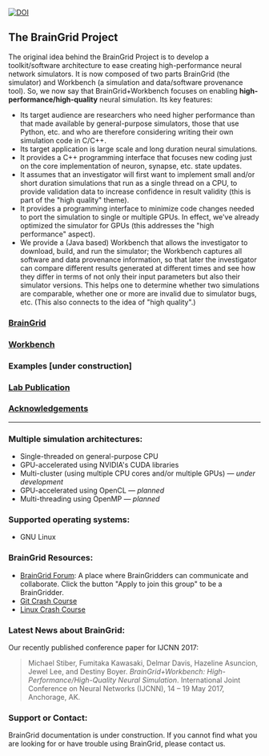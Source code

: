 [![DOI](https://zenodo.org/badge/6034062.svg)](https://zenodo.org/badge/latestdoi/6034062)
## The BrainGrid Project

The original idea behind the BrainGrid Project is to develop a toolkit/software architecture to ease creating high-performance neural network simulators. It is now composed of two parts BrainGrid (the simulator) and Workbench (a simulation and data/software provenance tool). So, we now say that BrainGrid+Workbench focuses on enabling **high-performance/high-quality** neural simulation. Its key features:
- Its target audience are researchers who need higher performance than that made available by general-purpose simulators, those that use Python, etc. and who are therefore considering writing their own simulation code in C/C++.
- Its target application is large scale and long duration neural simulations.
- It provides a C++ programming interface that focuses new coding just on the core implementation of neuron, synapse, etc. state updates.
- It assumes that an investigator will first want to implement small and/or short duration simulations that run as a single thread on a CPU, to provide validation data to increase confidence in result validity (this is part of the "high quality" theme).
- It provides a programming interface to minimize code changes needed to port the simulation to single or multiple GPUs. In effect, we've already optimized the simulator for GPUs (this addresses the "high performance" aspect).
- We provide a (Java based) Workbench that allows the investigator to download, build, and run the simulator; the Workbench captures all software and data provenance information, so that later the investigator can compare different results generated at different times and see how they differ in terms of not only their input parameters but also their simulator versions. This helps one to determine whether two simulations are comparable, whether one or more are invalid due to simulator bugs, etc. (This also connects to the idea of "high quality".)

### [BrainGrid](https://UWB-Biocomputing.github.io/BrainGrid/)

### [Workbench](https://UWB-Biocomputing.github.io/WorkBench/)


### Examples [under construction]

### [Lab Publication](https://UWB-Biocomputing.github.io/BrainGrid/lab-publication) 

### [Acknowledgements](https://UWB-Biocomputing.github.io/BrainGrid/acknowledgements)

---------
### Multiple simulation architectures:

- Single-threaded on general-purpose CPU
- GPU-accelerated using NVIDIA's CUDA libraries
- Multi-cluster (using multiple CPU cores and/or multiple GPUs) — *under development*
- GPU-accelerated using OpenCL — *planned*
- Multi-threading using OpenMP — *planned*

### Supported operating systems:

- GNU Linux

### BrainGrid Resources:

- [BrainGrid Forum](https://groups.google.com/forum/#!forum/uwb-braingrid): A place where BrainGridders can communicate and collaborate. Click the button "Apply to join this group" to be a BrainGridder.
- [Git Crash Course](https://github.com/UWB-Biocomputing/BrainGrid/wiki/Git-Crash-Course)
- [Linux Crash Course](https://github.com/UWB-Biocomputing/BrainGrid/wiki/Linux-Crash-Course)

### Latest News about BrainGrid:

Our recently published conference paper for IJCNN 2017:

> Michael Stiber, Fumitaka Kawasaki, Delmar Davis, Hazeline Asuncion, Jewel Lee, and Destiny Boyer. *BrainGrid+Workbench: High-Performance/High-Quality Neural Simulation*. International Joint Conference on Neural Networks (IJCNN), 14 – 19 May 2017, Anchorage, AK.

### Support or Contact:

BrainGrid documentation is under construction. If you cannot find what you are looking for or have trouble using BrainGrid, please contact us. 
